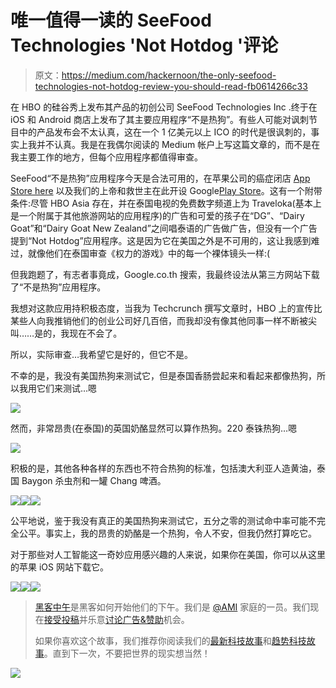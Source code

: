 # 唯一值得一读的 SeeFood Technologies 'Not Hotdog '评论

> 原文：<https://medium.com/hackernoon/the-only-seefood-technologies-not-hotdog-review-you-should-read-fb0614266c33>

在 HBO 的硅谷秀上发布其产品的初创公司 SeeFood Technologies Inc .终于在 iOS 和 Android 商店上发布了其主要应用程序“不是热狗”。有些人可能对讽刺节目中的产品发布会不太认真，这在一个 1 亿美元以上 ICO 的时代是很讽刺的，事实上我并不认真。我是在我偶尔阅读的 Medium 帐户上写这篇文章的，而不是在我主要工作的地方，但每个应用程序都值得审查。

SeeFood“不是热狗”应用程序今天是合法可用的，在苹果公司的癌症闭店 [App Store here](https://play.google.com/store/apps/details?id=com.codylab.seefood&hl=en) 以及我们的上帝和救世主在此开设 Google[Play Store](https://play.google.com/store/apps/details?id=com.codylab.seefood&hl=en)。这有一个附带条件:尽管 HBO Asia 存在，并在泰国电视的免费数字频道上为 Traveloka(基本上是一个附属于其他旅游网站的应用程序)的广告和可爱的孩子在“DG”、“Dairy Goat”和“Dairy Goat New Zealand”之间唱泰语的广告做广告，但没有一个广告提到“Not Hotdog”应用程序。这是因为它在美国之外是不可用的，这让我感到难过，就像他们在泰国审查《权力的游戏》中的每一个裸体镜头一样:(

但我跑题了，有志者事竟成，Google.co.th 搜索，我最终设法从第三方网站下载了“不是热狗”应用程序。

我想对这款应用持积极态度，当我为 Techcrunch 撰写文章时，HBO 上的宣传比某些人向我推销他们的创业公司好几百倍，而我却没有像其他同事一样不断被尖叫……是的，我现在不会了。

所以，实际审查…我希望它是好的，但它不是。

不幸的是，我没有美国热狗来测试它，但是泰国香肠尝起来和看起来都像热狗，所以我用它们来测试…嗯

![](img/dcf446994cae7e9c231fd1dde39395ff.png)

然而，非常昂贵(在泰国)的英国奶酪显然可以算作热狗。220 泰铢热狗…嗯

![](img/a3bbe56e4558e05e9b3647bb0061058b.png)

积极的是，其他各种各样的东西也不符合热狗的标准，包括澳大利亚人造黄油，泰国 Baygon 杀虫剂和一罐 Chang 啤酒。

![](img/f8df7a6ebd21e7fb431857806347cfad.png)![](img/1727c1c4984d5b023cea4caacf555da6.png)![](img/568698f5f814824a074199236f870dd1.png)

公平地说，鉴于我没有真正的美国热狗来测试它，五分之零的测试命中率可能不完全公平。事实上，我的昂贵的奶酪是一个热狗，令人不安，但我仍然打算吃它。

对于那些对人工智能这一奇妙应用感兴趣的人来说，如果你在美国，你可以从这里的苹果 iOS 网站下载它。

[![](img/50ef4044ecd4e250b5d50f368b775d38.png)](http://bit.ly/HackernoonFB)[![](img/979d9a46439d5aebbdcdca574e21dc81.png)](https://goo.gl/k7XYbx)[![](img/2930ba6bd2c12218fdbbf7e02c8746ff.png)](https://goo.gl/4ofytp)

> [黑客中午](http://bit.ly/Hackernoon)是黑客如何开始他们的下午。我们是 [@AMI](http://bit.ly/atAMIatAMI) 家庭的一员。我们现在[接受投稿](http://bit.ly/hackernoonsubmission)并乐意[讨论广告&赞助](mailto:partners@amipublications.com)机会。
> 
> 如果你喜欢这个故事，我们推荐你阅读我们的[最新科技故事](http://bit.ly/hackernoonlatestt)和[趋势科技故事](https://hackernoon.com/trending)。直到下一次，不要把世界的现实想当然！

![](img/be0ca55ba73a573dce11effb2ee80d56.png)